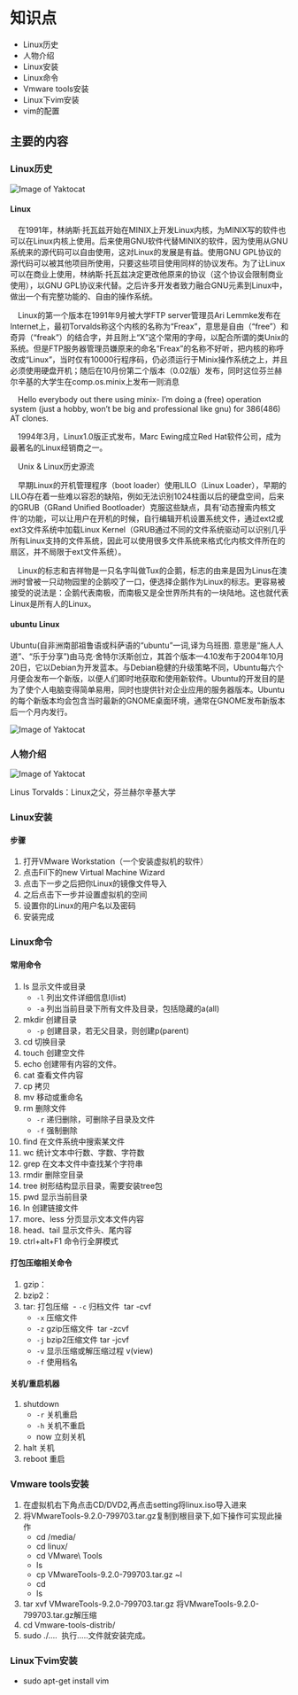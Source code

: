 # 知识点
  * Linux历史
  * 人物介绍  
  * Linux安装
  * Linux命令
  * Vmware tools安装
  * Linux下vim安装
  * vim的配置
## 主要的内容
### Linux历史
  ![Image of Yaktocat]( https://nts.newbieol.com/static/k6/mySQL/class-001/img/Unix_timeline.png)
#### Linux
&ensp;&ensp;在1991年，林纳斯·托瓦兹开始在MINIX上开发Linux内核，为MINIX写的软件也可以在Linux内核上使用。后来使用GNU软件代替MINIX的软件，因为使用从GNU系统来的源代码可以自由使用，这对Linux的发展是有益。使用GNU GPL协议的源代码可以被其他项目所使用，只要这些项目使用同样的协议发布。为了让Linux可以在商业上使用，林纳斯·托瓦兹决定更改他原来的协议（这个协议会限制商业使用），以GNU GPL协议来代替。之后许多开发者致力融合GNU元素到Linux中，做出一个有完整功能的、自由的操作系统。

&ensp;&ensp;Linux的第一个版本在1991年9月被大学FTP server管理员Ari Lemmke发布在Internet上，最初Torvalds称这个内核的名称为“Freax”，意思是自由（“free”）和奇异（“freak”）的结合字，并且附上“X”这个常用的字母，以配合所谓的类Unix的系统。但是FTP服务器管理员嫌原来的命名“Freax”的名称不好听，把内核的称呼改成“Linux”，当时仅有10000行程序码，仍必须运行于Minix操作系统之上，并且必须使用硬盘开机；随后在10月份第二个版本（0.02版）发布，同时这位芬兰赫尔辛基的大学生在comp.os.minix上发布一则消息

&ensp;&ensp;Hello everybody out there using minix- I’m doing a (free) operation system (just a hobby, won’t be big and professional like gnu) for 386(486) AT clones.

&ensp;&ensp;1994年3月，Linux1.0版正式发布，Marc Ewing成立Red Hat软件公司，成为最著名的Linux经销商之一。

&ensp;&ensp;Unix & Linux历史源流

&ensp;&ensp;早期Linux的开机管理程序（boot loader）使用LILO（Linux Loader），早期的LILO存在着一些难以容忍的缺陷，例如无法识别1024柱面以后的硬盘空间，后来的GRUB（GRand Unified Bootloader）克服这些缺点，具有‘动态搜索内核文件’的功能，可以让用户在开机的时候，自行编辑开机设置系统文件，通过ext2或ext3文件系统中加载Linux Kernel（GRUB通过不同的文件系统驱动可以识别几乎所有Linux支持的文件系统，因此可以使用很多文件系统来格式化内核文件所在的扇区，并不局限于ext文件系统）。

&ensp;&ensp;Linux的标志和吉祥物是一只名字叫做Tux的企鹅，标志的由来是因为Linus在澳洲时曾被一只动物园里的企鹅咬了一口，便选择企鹅作为Linux的标志。更容易被接受的说法是：企鹅代表南极，而南极又是全世界所共有的一块陆地。这也就代表Linux是所有人的Linux。    
#### ubuntu Linux
Ubuntu(自非洲南部祖鲁语或科萨语的“ubuntu”一词,译为乌班图. 意思是“施人人道”、“乐于分享”)由马克·舍特尔沃斯创立，其首个版本—4.10发布于2004年10月20日，它以Debian为开发蓝本。与Debian稳健的升级策略不同，Ubuntu每六个月便会发布一个新版，以便人们即时地获取和使用新软件。Ubuntu的开发目的是为了使个人电脑变得简单易用，同时也提供针对企业应用的服务器版本。Ubuntu的每个新版本均会包含当时最新的GNOME桌面环境，通常在GNOME发布新版本后一个月内发行。

  ![Image of Yaktocat](https://nts.newbieol.com/static/k6/mySQL/class-001/img/Ubuntu_17.04_English.png)
### 人物介绍
  ![Image of Yaktocat](https://nts.newbieol.com/static/k6/mySQL/class-001/img/linus.png)   
  
  Linus Torvalds：Linux之父，芬兰赫尔辛基大学
### Linux安装
#### 步骤
  1. 打开VMware Workstation（一个安装虚拟机的软件）
  1. 点击Fil下的new Virtual Machine Wizard
  1. 点击下一步之后把你Linux的镜像文件导入
  1. 之后点击下一步并设置虚拟机的空间
  1. 设置你的Linux的用户名以及密码
  1. 安装完成
### Linux命令
#### 常用命令
  1. ls     显示文件或目录
     - `-l`  列出文件详细信息l(list)
     - `-a`  列出当前目录下所有文件及目录，包括隐藏的a(all)
  1. mkdir  创建目录
      - `-p`  创建目录，若无父目录，则创建p(parent)     
  1. cd     切换目录   
  1. touch  创建空文件  
  1. echo   创建带有内容的文件。
  1. cat    查看文件内容
  1. cp     拷贝  
  1. mv     移动或重命名  
  1. rm     删除文件
      - `-r`  递归删除，可删除子目录及文件
       - `-f`  强制删除
  1. find   在文件系统中搜索某文件
  1. wc     统计文本中行数、字数、字符数  
  1. grep   在文本文件中查找某个字符串
  1. rmdir  删除空目录
  1. tree   树形结构显示目录，需要安装tree包
  1. pwd    显示当前目录  
  1. ln     创建链接文件   
  1. more、less   分页显示文本文件内容
  1. head、tail   显示文件头、尾内容  
  1. ctrl+alt+F1  命令行全屏模式
#### 打包压缩相关命令
  1. gzip：
  1. bzip2：
  1. tar:     打包压缩
      - `-c`  归档文件  tar  -cvf
       - `-x` 压缩文件
       - `-z` gzip压缩文件  tar  -zcvf
       - `-j` bzip2压缩文件 tar  -jcvf
       - `-v` 显示压缩或解压缩过程 v(view)
       - `-f` 使用档名
#### 关机/重启机器
  1. shutdown
      - `-r`  关机重启
      - `-h`  关机不重启
      - now     立刻关机
  1. halt        关机  
  1. reboot      重启
### Vmware tools安装
  1. 在虚拟机右下角点击CD/DVD2,再点击setting将linux.iso导入进来
  1. 将VMwareTools-9.2.0-799703.tar.gz复制到根目录下,如下操作可实现此操作
     - cd /media/
     - cd linux/
     - cd VMware\ Tools
     - ls
     - cp VMwareTools-9.2.0-799703.tar.gz ~l
     - cd
     - ls
  1. tar xvf VMwareTools-9.2.0-799703.tar.gz 将VMwareTools-9.2.0-799703.tar.gz解压缩 
  1. cd Vmware-tools-distrib/
  1. sudo ./....  执行.....文件就安装完成。
### Linux下vim安装
  - sudo apt-get install vim




   







  
  
  
